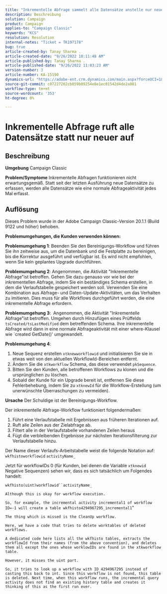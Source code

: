 ```yaml
---
title: "Inkrementelle Abfrage sammelt alle Datensätze anstelle nur neuer."
description: Beschreibung
solution: Campaign
product: Campaign
applies-to: "Campaign Classic"
keywords: "KCS"
resolution: Resolution
internal-notes: "Ticket = TK197178"
bug: true
article-created-by: Tanay Sharma .
article-created-date: "9/26/2022 10:11:48 AM"
article-published-by: Tanay Sharma .
article-published-date: "9/26/2022 11:03:23 AM"
version-number: 3
article-number: KA-15190
dynamics-url: "https://adobe-ent.crm.dynamics.com/main.aspx?forceUCI=1&pagetype=entityrecord&etn=knowledgearticle&id=e647789f-833d-ed11-9db1-002248086735"
source-git-commit: c07227262cb059b09254e8e1ec01542d4de2a881
workflow-type: tm+mt
source-wordcount: '353'
ht-degree: 0%

---
```


# Inkrementelle Abfrage ruft alle Datensätze statt nur neuer auf

## Beschreibung

<b>Umgebung</b>
Campaign Classic


<b>Problem/Symptome</b>
Inkrementelle Abfragen funktionieren nicht erwartungsgemäß. Statt seit der letzten Ausführung neue Datensätze zu erfassen, werden alle Datensätze wie eine normale Abfrageaktivität jedes Mal erfasst.


## Auflösung


Dieses Problem wurde in der Adobe Campaign Classic-Version 20.1.1 (Build 9122 und höher) behoben.

<b>Problemumgehungen, die Kunden verwenden können:</b>

<b>Problemumgehung 1</b>: Beenden Sie den Bereinigungs-Workflow und führen Sie ihn zeitweise aus, um die Datenbank und die Festplatte zu bereinigen, bis die Korrektur ausgeführt und verfügbar ist. Es wird nicht empfohlen, wenn Sie kein geplantes Upgrade durchführen.

<b>Problemumgehung 2</b>: Angenommen, die Aktivität &quot;Inkrementelle Abfrage&quot;ist betroffen. Gehen Sie dazu genauso vor wie bei der inkrementellen Abfrage, indem Sie ein beständiges Schema erstellen, in dem die Verlaufstabelle gespeichert werden soll. Verwenden Sie eine Kombination aus Abfrage- und Daten-Update-Aktivitäten, um das Verhalten zu imitieren. Dies muss für alle Workflows durchgeführt werden, die eine inkrementelle Abfrage erfordern.

<b>Problemumgehung 3</b>:  Angenommen, die Aktivität &quot;Inkrementelle Abfrage&quot;ist betroffen. Umgehen durch Hinzufügen eines Prüffelds `tsCreated/tsLastModified` dem betreffenden Schema. Ihre inkrementelle Abfrage wird dann in eine normale Abfrageaktivität mit einer where-Klausel wie `created GetDate()&#39; umgewandelt.

<b>Problemumgehung 4</b>:

1. Neue Sequenz erstellen `xtknewworkflowid` und initialisieren Sie sie in etwas weit von den aktuellen WorkflowId-Bereichen entfernt.
2. Ändern Sie die `xtkworkflow` Schema, das diese verwendet `pkSequence`.
3. Bitten Sie den Kunden, alle betroffenen Workflows zu klonen und die ursprünglichen zu löschen.
4. Sobald der Kunde für ein Upgrade bereit ist, entfernen Sie diese Fehlerbehebung, indem Sie zu `xtknewId` für die Workflow-Erstellung (um unerwünschte Überraschungen zu vermeiden).

<b>Ursache</b>
Der Schuldige ist der Bereinigungs-Workflow.

Der inkrementelle Abfrage-Workflow funktioniert folgendermaßen:

1. Führt eine Verlaufstabelle mit Ergebnissen aus früheren Iterationen auf.
2. Ruft alle Zeilen aus der Zielabfrage ab.
3. Filtert alle in der Verlaufstabelle vorhandenen Zeilen heraus
4. Fügt die verbleibenden Ergebnisse zur nächsten Iterationsfilterung zur Verlaufstabelle hinzu.


Der Name dieser Verlaufs-Arbeitstabelle weist die folgende Notation auf:
`wkfhistoworkflowid` `activityName_`

Jetzt für workflowIDs 0 (für Kunden, bei denen die Variable `xtknewid` Negative Sequenzen) sehen wir, dass es sich tatsächlich um Folgendes handelt:

`wkfhisto(uint)workflowid``activityName_`

`Although this is okay for workflow execution.`

`So, for example, the incremental activity incremental1 of workflow ID=-1 will create a table wkfhisto4294967295_incremental1`&quot;

`The thing which is missed is the CleanUp workflow.`

`Here, we have a code that tries to delete worktables of deleted workflows.`

`A dedicated code here lists all the wkfhisto tables, extracts the workflowId from their names (from the above convention), and deletes them all except the ones whose worklowIDs are found in the xtkworkflow table.`

`However, it misses the uint part.`

`So, it tries to look up a workflow with ID 4294967295 instead of casting this back to int. Since this workflow is not found, this table is deleted. Next time, when this workflow runs, the incremental query activity does not find an existing history table and creates it thinking of this as the first run ever.`
